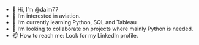 - 👋 Hi, I’m @daim77
- 👀 I’m interested in aviation.
- 🌱 I’m currently learning Python, SQL and Tableau
- 💞️ I’m looking to collaborate on projects where mainly Python is needed.
- 📫 How to reach me: Look for my LinkedIn profile.

<!---
daim77/daim77 is a ✨ special ✨ repository because its `README.md` (this file) appears on your GitHub profile.
You can click the Preview link to take a look at your changes.
--->
